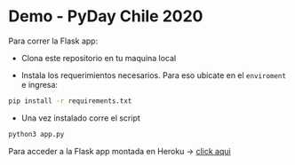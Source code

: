 # Demo - PyDay Chile 2020

Para correr la Flask app:

- Clona este repositorio en tu maquina local

- Instala los requerimientos necesarios. Para eso ubicate en el `enviroment` e ingresa:

```bash
pip install -r requirements.txt
```
- Una vez instalado corre el script
```bash
python3 app.py
```

Para acceder a la Flask app montada en Heroku -> [click aqui](http://tasador.herokuapp.com/)
